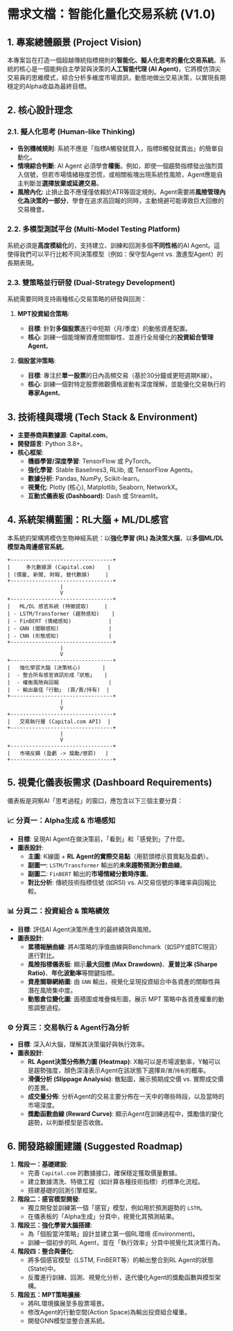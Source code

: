 # 需求文檔：智能化量化交易系統 (V1.0)

## 1. 專案總體願景 (Project Vision)

本專案旨在打造一個超越傳統指標規則的**智能化、擬人化思考的量化交易系統**。系統的核心是一個能夠自主學習與決策的**人工智能代理 (AI Agent)**，它將模仿頂尖交易員的思維模式，綜合分析多維度市場資訊，動態地做出交易決策，以實現長期穩定的Alpha收益為最終目標。

## 2. 核心設計理念

### 2.1. 擬人化思考 (Human-like Thinking)

- **告別機械規則**: 系統不應是「指標A觸發就買入，指標B觸發就賣出」的簡單自動化。
- **情境綜合判斷**: AI Agent 必須學會**權衡**。例如，即使一個趨勢指標發出強烈買入信號，但若市場情緒極度恐慌，或相關板塊出現系統性風險，Agent應能自主判斷並**選擇放棄或延遲交易**。
- **風險內化**: 止損止盈不應僅僅依賴於ATR等固定規則。Agent需要將**風險管理內化為決策的一部分**，學會在追求高回報的同時，主動規避可能導致巨大回撤的交易機會。

### 2.2. 多模型測試平台 (Multi-Model Testing Platform)

系統必須是**高度模組化**的，支持建立、訓練和回測多個**不同性格**的AI Agent。這使得我們可以平行比較不同決策模型（例如：保守型Agent vs. 激進型Agent）的長期表現。

### 2.3. 雙策略並行研發 (Dual-Strategy Development)

系統需要同時支持兩種核心交易策略的研發與回測：

1.  **MPT投資組合策略**:
    - **目標**: 針對**多個股票**進行中短期（月/季度）的動態資產配置。
    - **核心**: 訓練一個能理解資產間關聯性、並進行全局優化的**投資組合管理Agent**。

2.  **個股當沖策略**:
    - **目標**: 專注於**單一股票**的日內高頻交易（基於30分鐘或更短週期K線）。
    - **核心**: 訓練一個對特定股票微觀價格波動有深度理解，並能優化交易執行的**專家Agent**。

## 3. 技術棧與環境 (Tech Stack & Environment)

- **主要券商與數據源**: **Capital.com**。
- **開發語言**: Python 3.8+。
- **核心框架**:
    - **機器學習/深度學習**: TensorFlow 或 PyTorch。
    - **強化學習**: Stable Baselines3, RLlib, 或 TensorFlow Agents。
    - **數據分析**: Pandas, NumPy, Scikit-learn。
    - **視覺化**: Plotly (核心), Matplotlib, Seaborn, NetworkX。
    - **互動式儀表板 (Dashboard)**: Dash 或 Streamlit。

## 4. 系統架構藍圖：RL大腦 + ML/DL感官

本系統的架構將模仿生物神經系統：以**強化學習 (RL) 為決策大腦**，以**多個ML/DL模型為周邊感官系統**。

```plaintext
+---------------------------------+
|     多元數據源 (Capital.com)    |
| (價量, 新聞, 財報, 替代數據)     |
+---------------------------------+
                 |
                 V
+---------------------------------+
|   ML/DL 感官系統 (特徵提取)     |
| - LSTM/Transformer (趨勢感知)    |
| - FinBERT (情緒感知)            |
| - GNN (關聯感知)                |
| - CNN (形態感知)                |
+---------------------------------+
                 |
                 V
+---------------------------------+
|   強化學習大腦 (決策核心)       |
|  - 整合所有感官資訊形成「狀態」   |
|  - 權衡風險與回報                |
|  - 輸出最佳「行動」 (買/賣/持有)  |
+---------------------------------+
                 |
                 V
+---------------------------------+
|   交易執行層 (Capital.com API)  |
+---------------------------------+
                 |
                 V
+---------------------------------+
|   市場反饋 (盈虧 -> 獎勵/懲罰)   |
+---------------------------------+
```

## 5. 視覺化儀表板需求 (Dashboard Requirements)

儀表板是洞察AI「思考過程」的窗口，應包含以下三個主要分頁：

### 📈 **分頁一：Alpha生成 & 市場感知**

* **目標**: 呈現AI Agent在做決策前，「看到」和「感覺到」了什麼。
* **圖表設計**:
    * **主圖**: K線圖 + **RL Agent的實際交易點**（用箭頭標示買賣點及盈虧）。
    * **副圖一**: `LSTM/Transformer` 輸出的**未來趨勢預測分數曲線**。
    * **副圖二**: `FinBERT` 輸出的**市場情緒分數時序圖**。
    * **對比分析**: 傳統技術指標信號 (如RSI) vs. AI交易信號的準確率與回報比較。

### 📊 **分頁二：投資組合 & 策略績效**

* **目標**: 評估AI Agent決策所產生的最終績效與風險。
* **圖表設計**:
    * **累積報酬曲線**: 將AI策略的淨值曲線與Benchmark（如SPY或BTC現貨）進行對比。
    * **風險指標儀表板**: 顯示**最大回撤 (Max Drawdown)**、**夏普比率 (Sharpe Ratio)**、**年化波動率**等關鍵指標。
    * **資產關聯網絡圖**: 由 `GNN` 輸出，視覺化呈現投資組合中各資產的關聯性與潛在風險集中度。
    * **動態倉位變化圖**: 面積圖或堆疊條形圖，展示 MPT 策略中各資產權重的動態調整過程。

### ⚙️ **分頁三：交易執行 & Agent行為分析**

* **目標**: 深入AI大腦，理解其決策偏好與執行效率。
* **圖表設計**:
    * **RL Agent決策分佈熱力圖 (Heatmap)**: X軸可以是市場波動率，Y軸可以是趨勢強度，顏色深淺表示Agent在該狀態下選擇`買`/`賣`/`持有`的概率。
    * **滑價分析 (Slippage Analysis)**: 散點圖，展示預期成交價 vs. 實際成交價的差異。
    * **成交量分佈**: 分析Agent的交易主要分佈在一天中的哪些時段，以及當時的市場深度。
    * **獎勵函數曲線 (Reward Curve)**: 顯示Agent在訓練過程中，獎勵值的變化趨勢，以判斷模型是否收斂。

## 6. 開發路線圖建議 (Suggested Roadmap)

1.  **階段一：基礎建設**:
    * 完善 `Capital.com` 的數據接口，確保穩定獲取價量數據。
    * 建立數據清洗、特徵工程（如計算各種技術指標）的標準化流程。
    * 搭建基礎的回測引擎框架。
2.  **階段二：感官模型開發**:
    * 獨立開發並訓練第一個「感官」模型，例如用於預測趨勢的 `LSTM`。
    * 在儀表板的「Alpha生成」分頁中，視覺化其預測結果。
3.  **階段三：強化學習大腦搭建**:
    * 為「個股當沖策略」設計並建立第一個RL環境 (Environment)。
    * 訓練一個初步的RL Agent，並在「執行效率」分頁中視覺化其決策行為。
4.  **階段四：整合與優化**:
    * 將多個感官模型（LSTM, FinBERT等）的輸出整合到RL Agent的狀態(State)中。
    * 反覆進行訓練、回測、視覺化分析，迭代優化Agent的獎勵函數與模型架構。
5.  **階段五：MPT策略擴展**:
    * 將RL環境擴展至多股票場景。
    * 修改Agent的行動空間(Action Space)為輸出投資組合權重。
    * 開發GNN模型並整合進系統。